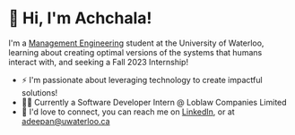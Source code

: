 👋 Hi, I'm Achchala!
=============================
I'm a <a href="https://uwaterloo.ca/management-sciences/management-engineering" target="_blank">Management Engineering</a> student at the University of Waterloo, learning about creating optimal versions of the systems that humans interact with, and seeking a Fall 2023 Internship!

- ⚡ I'm passionate about leveraging technology to create impactful solutions!
- 👩‍💻 Currently a Software Developer Intern @ Loblaw Companies Limited
- 💬 I'd love to connect, you can reach me on <a href="https://www.linkedin.com/in/achchala/" target="_blank">LinkedIn</a>, or at <a href="mailto:adeepan@uwaterloo.ca">adeepan@uwaterloo.ca</a>

<!--
**achchala/Achchala** is a ✨ _special_ ✨ repository because its `README.md` (this file) appears on your GitHub profile.

- 🔭 I’m currently working on ...
- 🌱 I’m currently learning ...
- 👯 I’m looking to collaborate on ...
- 🤔 I’m looking for help with ...
- 💬 Ask me about ...
- 📫 How to reach me: ...
- 😄 Pronouns: ...
- ⚡ Fun fact: ...
-->
